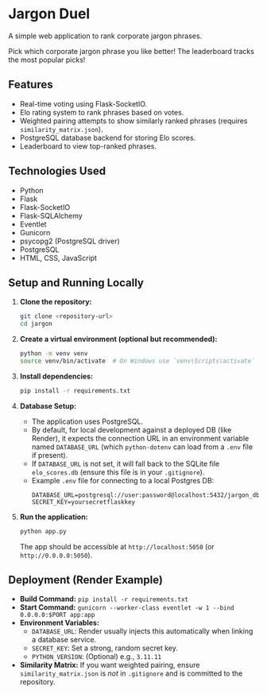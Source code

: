 # Jargon Duel

A simple web application to rank corporate jargon phrases.

Pick which corporate jargon phrase you like better! The leaderboard tracks the most popular picks!

## Features

*   Real-time voting using Flask-SocketIO.
*   Elo rating system to rank phrases based on votes.
*   Weighted pairing attempts to show similarly ranked phrases (requires `similarity_matrix.json`).
*   PostgreSQL database backend for storing Elo scores.
*   Leaderboard to view top-ranked phrases.

## Technologies Used

*   Python
*   Flask
*   Flask-SocketIO
*   Flask-SQLAlchemy
*   Eventlet
*   Gunicorn
*   psycopg2 (PostgreSQL driver)
*   PostgreSQL
*   HTML, CSS, JavaScript

## Setup and Running Locally

1.  **Clone the repository:**
    ```bash
    git clone <repository-url>
    cd jargon
    ```

2.  **Create a virtual environment (optional but recommended):**
    ```bash
    python -m venv venv
    source venv/bin/activate  # On Windows use `venv\Scripts\activate`
    ```

3.  **Install dependencies:**
    ```bash
    pip install -r requirements.txt
    ```

4.  **Database Setup:**
    *   The application uses PostgreSQL.
    *   By default, for local development against a deployed DB (like Render), it expects the connection URL in an environment variable named `DATABASE_URL` (which `python-dotenv` can load from a `.env` file if present).
    *   If `DATABASE_URL` is not set, it will fall back to the SQLite file `elo_scores.db` (ensure this file is in your `.gitignore`).
    *   Example `.env` file for connecting to a local Postgres DB:
        ```
        DATABASE_URL=postgresql://user:password@localhost:5432/jargon_db
        SECRET_KEY=yoursecretflaskkey
        ```

5.  **Run the application:**
    ```bash
    python app.py
    ```
    The app should be accessible at `http://localhost:5050` (or `http://0.0.0.0:5050`).

## Deployment (Render Example)

*   **Build Command:** `pip install -r requirements.txt`
*   **Start Command:** `gunicorn --worker-class eventlet -w 1 --bind 0.0.0.0:$PORT app:app`
*   **Environment Variables:**
    *   `DATABASE_URL`: Render usually injects this automatically when linking a database service.
    *   `SECRET_KEY`: Set a strong, random secret key.
    *   `PYTHON_VERSION`: (Optional) e.g., `3.11.11`
*   **Similarity Matrix:** If you want weighted pairing, ensure `similarity_matrix.json` is *not* in `.gitignore` and is committed to the repository. 
